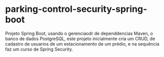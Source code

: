 # parking-control-security-spring-boot
Projeto Spring Boot, usando o gerenciaodr de dependdencias Maven, o banco de dados PostgreSQL, este projeto inicialmente cria um CRUD,  de cadastro de usuarios de um estacionamento de um prédio, e na sequência faz um curso de Spring Security.
